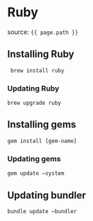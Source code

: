 # Ruby

source: `{{ page.path }}`

## Installing Ruby
` brew install ruby`

### Updating Ruby
`brew upgrade ruby`

## Installing gems
`gem install [gem-name]`

### Updating gems
`gem update —system`

## Updating bundler
`bundle update —bundler`